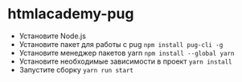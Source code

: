 # htmlacademy-pug


* Установите Node.js
* Установите пакет для работы с pug `npm install pug-cli -g`
* Установите менеджер пакетов yarn `npm install --global yarn`
* Установите необходимые зависимости в проект `yarn install`
* Запустите сборку `yarn run start`
